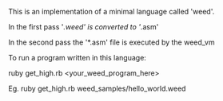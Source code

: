 
This is an implementation of a minimal language called 'weed'.

In the first pass '*.weed' is converted to '*.asm'

In the second pass the '*.asm' file is executed by the weed_vm

To run a program written in this language:

ruby get_high.rb <your_weed_program_here>

Eg. ruby get_high.rb weed_samples/hello_world.weed